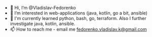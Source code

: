 - 👋 Hi, I’m @Vladislav-Fedorenko
- 👀 I’m interested in web-applications (java, kotlin, go a bit, ansible)
- 🌴 I'm currently learned python, bash, go, terraform. Also I further investigate java, kotlin, ansible.
- 📫 How to reach me - email me fedorenko.vladislav.k@gmail.com

<!---
Vladislav-Fedorenko/Vladislav-Fedorenko is a ✨ special ✨ repository because its `README.md` (this file) appears on your GitHub profile.
You can click the Preview link to take a look at your changes.
--->
